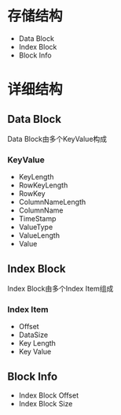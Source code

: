 # 存储结构
- Data Block
- Index Block
- Block Info

# 详细结构

## Data Block
Data Block由多个KeyValue构成
### KeyValue
- KeyLength
- RowKeyLength
- RowKey
- ColumnNameLength
- ColumnName
- TimeStamp
- ValueType
- ValueLength
- Value

## Index Block
Index Block由多个Index Item组成
### Index Item
- Offset
- DataSize
- Key Length
- Key Value

## Block Info
- Index Block Offset
- Index Block Size